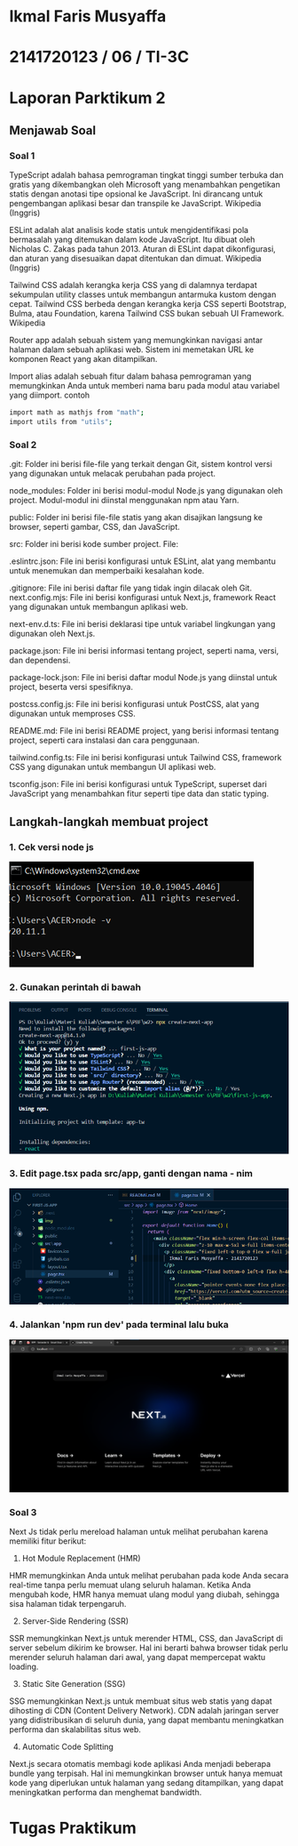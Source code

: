 # Ikmal Faris Musyaffa
# 2141720123 / 06 / TI-3C
# Laporan Parktikum 2

## Menjawab Soal

### Soal 1

TypeScript adalah bahasa pemrograman tingkat tinggi sumber terbuka dan gratis yang dikembangkan oleh Microsoft yang menambahkan pengetikan statis dengan anotasi tipe opsional ke JavaScript. Ini dirancang untuk pengembangan aplikasi besar dan transpile ke JavaScript. Wikipedia (Inggris)

ESLint adalah alat analisis kode statis untuk mengidentifikasi pola bermasalah yang ditemukan dalam kode JavaScript. Itu dibuat oleh Nicholas C. Zakas pada tahun 2013. Aturan di ESLint dapat dikonfigurasi, dan aturan yang disesuaikan dapat ditentukan dan dimuat. Wikipedia (Inggris)

Tailwind CSS adalah kerangka kerja CSS yang di dalamnya terdapat sekumpulan utility classes untuk membangun antarmuka kustom dengan cepat. Tailwind CSS berbeda dengan kerangka kerja CSS seperti Bootstrap, Bulma, atau Foundation, karena Tailwind CSS bukan sebuah UI Framework. Wikipedia

Router app adalah sebuah sistem yang memungkinkan navigasi antar halaman dalam sebuah aplikasi web. Sistem ini memetakan URL ke komponen React yang akan ditampilkan.

Import alias adalah sebuah fitur dalam bahasa pemrograman yang memungkinkan Anda untuk memberi nama baru pada modul atau variabel yang diimport. contoh
```bash
import math as mathjs from "math";
import utils from "utils";
```

### Soal 2

.git: Folder ini berisi file-file yang terkait dengan Git, sistem kontrol versi yang digunakan untuk melacak perubahan pada project.

node_modules: Folder ini berisi modul-modul Node.js yang digunakan oleh project. Modul-modul ini diinstal menggunakan npm atau Yarn.

public: Folder ini berisi file-file statis yang akan disajikan langsung ke browser, seperti gambar, CSS, dan JavaScript.

src: Folder ini berisi kode sumber project.
File:

.eslintrc.json: File ini berisi konfigurasi untuk ESLint, alat yang membantu untuk menemukan dan memperbaiki kesalahan kode.

.gitignore: File ini berisi daftar file yang tidak ingin dilacak oleh Git.
next.config.mjs: File ini berisi konfigurasi untuk Next.js, framework React yang digunakan untuk membangun aplikasi web.

next-env.d.ts: File ini berisi deklarasi tipe untuk variabel lingkungan yang digunakan oleh Next.js.

package.json: File ini berisi informasi tentang project, seperti nama, versi, dan dependensi.

package-lock.json: File ini berisi daftar modul Node.js yang diinstal untuk project, beserta versi spesifiknya.

postcss.config.js: File ini berisi konfigurasi untuk PostCSS, alat yang digunakan untuk memproses CSS.

README.md: File ini berisi README project, yang berisi informasi tentang project, seperti cara instalasi dan cara penggunaan.

tailwind.config.ts: File ini berisi konfigurasi untuk Tailwind CSS, framework CSS yang digunakan untuk membangun UI aplikasi web.

tsconfig.json: File ini berisi konfigurasi untuk TypeScript, superset dari JavaScript yang menambahkan fitur seperti tipe data dan static typing.

## Langkah-langkah membuat project

### 1. Cek versi node js
![gambar1](img/1.png)

### 2. Gunakan perintah di bawah
![gambar2](img/2.png)

### 3. Edit page.tsx pada src/app, ganti dengan nama - nim
![gambar3](img/3.png)

### 4. Jalankan 'npm run dev' pada terminal lalu buka
![gambar3](img/4.png)

### Soal 3

Next Js tidak perlu mereload halaman untuk melihat perubahan karena memiliki fitur berikut:

1. Hot Module Replacement (HMR)

HMR memungkinkan Anda untuk melihat perubahan pada kode Anda secara real-time tanpa perlu memuat ulang seluruh halaman. Ketika Anda mengubah kode, HMR hanya memuat ulang modul yang diubah, sehingga sisa halaman tidak terpengaruh.

2. Server-Side Rendering (SSR)

SSR memungkinkan Next.js untuk merender HTML, CSS, dan JavaScript di server sebelum dikirim ke browser. Hal ini berarti bahwa browser tidak perlu merender seluruh halaman dari awal, yang dapat mempercepat waktu loading.

3. Static Site Generation (SSG)

SSG memungkinkan Next.js untuk membuat situs web statis yang dapat dihosting di CDN (Content Delivery Network). CDN adalah jaringan server yang didistribusikan di seluruh dunia, yang dapat membantu meningkatkan performa dan skalabilitas situs web.

4. Automatic Code Splitting

Next.js secara otomatis membagi kode aplikasi Anda menjadi beberapa bundle yang terpisah. Hal ini memungkinkan browser untuk hanya memuat kode yang diperlukan untuk halaman yang sedang ditampilkan, yang dapat meningkatkan performa dan menghemat bandwidth.

# Tugas Praktikum

